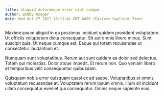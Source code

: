 ```yaml
---
title: aliquid doloremque error sint cumque
author: Bobby Hoeger
date: Wed Oct 27 2021 18:11:42 GMT-0400 (Eastern Daylight Time)
---
```

Maxime ipsum aliquid in ea possimus incidunt quidem provident voluptatem. Ut officiis voluptatem dicta consequatur. Sit aut omnis libero minus. Sunt suscipit quia. Ut neque cumque est. Eaque qui totam recusandae ut consectetur laudantium et.

 Numquam sunt voluptatibus. Rerum aut sunt quidem ea dolor sed delectus. Totam qui molestias. Dolor atque impedit. Et rerum non. Quo veniam libero et temporibus velit consequuntur quibusdam.

 Quisquam nobis error quisquam quasi ex ad saepe. Voluptatibus et omnis voluptatum recusandae at. Voluptatem rerum ipsum omnis. Illum sit incidunt ullam consequatur eveniet qui consequatur. Omnis neque sapiente eius.